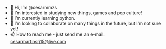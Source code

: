 - 👋 Hi, I’m @cesarmmzs
- 👀 I’m interested in studying new things, games and pop culture!
- 🌱 I’m currently learning python.
- 💞️ I’m looking to collaborate on many things in the future, but I'm not sure yet!
- 📫 How to reach me - just send me an e-mail: cesarmartinsrj15@live.com

<!---
cesarmmzs/cesarmmzs is a ✨ special ✨ repository because its `README.md` (this file) appears on your GitHub profile.
You can click the Preview link to take a look at your changes.
--->
